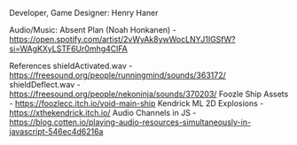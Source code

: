 Developer, Game Designer: Henry Haner

Audio/Music: Absent Plan (Noah Honkanen) - https://open.spotify.com/artist/2vWyAk8ywWocLNYJ1IGSfW?si=WAgKXyLSTF6Ur0mhg4ClFA

References
    shieldActivated.wav - https://freesound.org/people/runningmind/sounds/363172/
    shieldDeflect.wav - https://freesound.org/people/nekoninja/sounds/370203/
    Foozle Ship Assets - https://foozlecc.itch.io/void-main-ship
    Kendrick ML 2D Explosions - https://xthekendrick.itch.io/
    Audio Channels in JS - https://blog.cotten.io/playing-audio-resources-simultaneously-in-javascript-546ec4d6216a